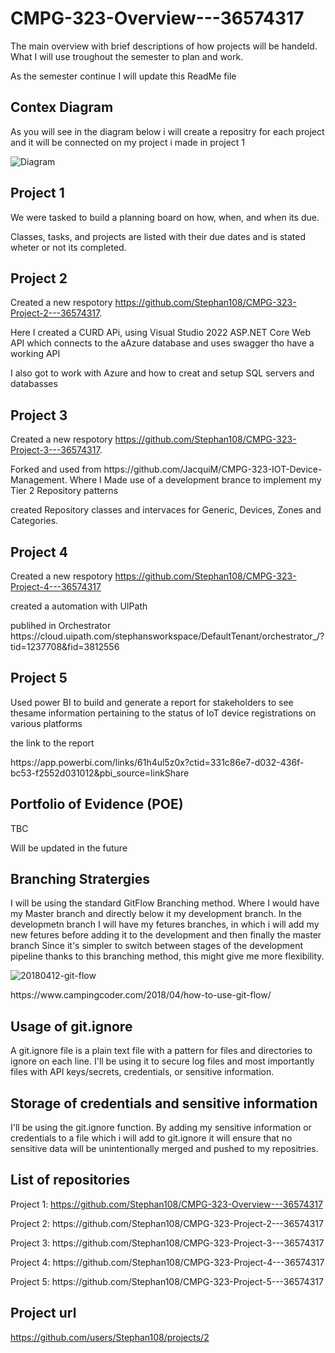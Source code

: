 # CMPG-323-Overview---36574317
The main overview with brief descriptions of how projects will be handeld.
What I will use troughout the semester to plan and work.
<p> As the semester continue I will update this ReadMe file  

## Contex Diagram
As you will see in the diagram below i will create a repositry for each project and it will be connected on my project i made in project 1

![Diagram](https://user-images.githubusercontent.com/105197212/185251026-77a6510b-27b3-4d7f-8471-33357c03d4ed.png)


## Project 1
We were tasked to build a planning board on how, when, and when its due.
<p>Classes, tasks, and projects are listed with their due dates and is stated wheter or not its completed.

## Project 2
Created a new respotory https://github.com/Stephan108/CMPG-323-Project-2---36574317.
<p>Here I created a CURD APi, using Visual Studio 2022 ASP.NET Core Web API which connects to the aAzure database and uses swagger tho have a working API
  <p>I also got to work with Azure and how to creat and setup SQL servers and databasses

## Project 3
Created a new respotory https://github.com/Stephan108/CMPG-323-Project-3---36574317.
<p> Forked and used from https://github.com/JacquiM/CMPG-323-IOT-Device-Management. Where I Made use of a development brance to implement my Tier 2 Repository patterns 
<p> created Repository classes and intervaces for Generic, Devices, Zones and Categories.

## Project 4
Created a new respotory https://github.com/Stephan108/CMPG-323-Project-4---36574317
<p>created a automation with UIPath 
<p> publihed in Orchestrator https://cloud.uipath.com/stephansworkspace/DefaultTenant/orchestrator_/?tid=1237708&fid=3812556

## Project 5
Used power BI to build and generate a report for stakeholders to see thesame information pertaining to the status of IoT device registrations on various platforms 
<p>the link to the report
<p>https://app.powerbi.com/links/61h4ul5z0x?ctid=331c86e7-d032-436f-bc53-f2552d031012&pbi_source=linkShare

## Portfolio of Evidence (POE)
TBC

<p>Will be updated in the future

## Branching Stratergies
I will be using the standard GitFlow Branching method. Where I would have my Master branch and directly below it my development branch.
In the developmetn branch I will have my fetures branches, in which i will add my new fetures before adding it to the development and then finally the master branch
Since it's simpler to switch between stages of the development pipeline thanks to this branching method, this might give me more flexibility.
  
![20180412-git-flow](https://user-images.githubusercontent.com/105197212/185249114-5bc9cb81-8247-44ff-a3c4-a8b242254261.png)
  <p>https://www.campingcoder.com/2018/04/how-to-use-git-flow/

## Usage of git.ignore
A git.ignore file is a plain text file with a pattern for files and directories to ignore on each line.
    I'll be using it to secure log files and most importantly files with API keys/secrets, credentials, or sensitive information.

## Storage of credentials and sensitive information
I'll  be using the git.ignore function. By adding my sensitive information or credentials to a file which i will add to git.ignore it will ensure that no sensitive data will  be unintentionally merged and pushed to my repositries. 
  
## List of repositories
Project 1:  https://github.com/Stephan108/CMPG-323-Overview---36574317
<p>Project 2: https://github.com/Stephan108/CMPG-323-Project-2---36574317
<p>Project 3: https://github.com/Stephan108/CMPG-323-Project-3---36574317
<p>Project 4: https://github.com/Stephan108/CMPG-323-Project-4---36574317
<p>Project 5: https://github.com/Stephan108/CMPG-323-Project-5---36574317

## Project url
https://github.com/users/Stephan108/projects/2
